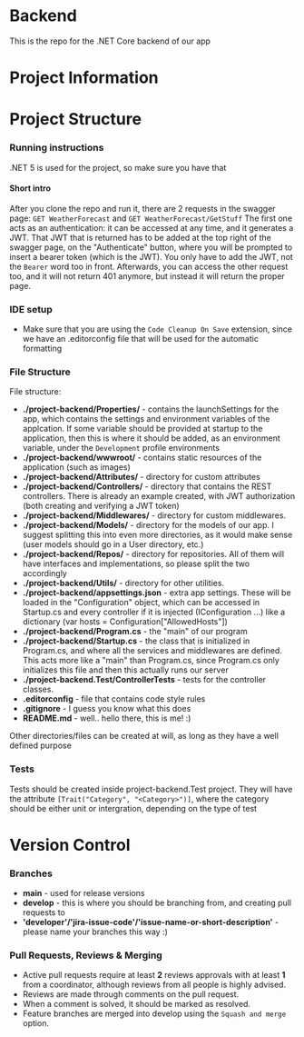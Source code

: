 # Backend

This is the repo for the .NET Core backend of our app

# Project Information

# Project Structure

### Running instructions

.NET 5 is used for the project, so make sure you have that

#### Short intro

After you clone the repo and run it, there are 2 requests in the swagger page: 
```GET WeatherForecast``` 
and 
```GET WeatherForecast/GetStuff```
The first one acts as an authentication: it can be accessed at any time, and it generates a JWT.
That JWT that is returned has to be added at the top right of the swagger page, on the "Authenticate" button, where you will be prompted to insert a bearer token (which is the JWT). You only have to add the JWT, not the `Bearer` word too in front. 
Afterwards, you can access the other request too, and it will not return 401 anymore, but instead it will return the proper page.

### IDE setup

- Make sure that you are using the `Code Cleanup On Save` extension, since we have an .editorconfig file that will be used for the automatic formatting

### File Structure

File structure:

- **./project-backend/Properties/** - contains the launchSettings for the app, which contains the settings and environment variables of the applcation.
	If some variable should be provided at startup to the application,
	then this is where it should be added, as an environment variable, under the `Development` profile environments
- **./project-backend/wwwroot/** - contains static resources of the application (such as images)
- **./project-backend/Attributes/** - directory for custom attributes
- **./project-backend/Controllers/** - directory that contains the REST controllers. There is already an example created, with JWT authorization (both creating and verifying a JWT token)
- **./project-backend/Middlewares/** - directory for custom middlewares.
- **./project-backend/Models/** - directory for the models of our app. I suggest splitting this into even more directories, as it would make sense (user models should go in a User directory, etc.)
- **./project-backend/Repos/** - directory for repositories. All of them will have interfaces and implementations, so please split the two accordingly
- **./project-backend/Utils/** - directory for other utilities.
- **./project-backend/appsettings.json** - extra app settings. These will be loaded in the "Configuration" object, which can be accessed in Startup.cs and 
	every controller if it is injected (IConfiguration ...) like a dictionary (var hosts = Configuration["AllowedHosts"])
- **./project-backend/Program.cs** - the "main" of our program
- **./project-backend/Startup.cs** - the class that is initialized in Program.cs, and where all the services and middlewares are defined. 
	This acts more like a "main" than Program.cs, since Program.cs only initializes this file and then this actually runs our server
- **./project-backend.Test/ControllerTests** - tests for the controller classes. 
- **.editorconfig** - file that contains code style rules
- **.gitignore** - I guess you know what this does
- **README.md** - well.. hello there, this is me! :)


Other directories/files can be created at will, as long as they have a well defined purpose

### Tests

Tests should be created inside project-backend.Test project. They will have the attribute ```[Trait("Category", "<Category>")]```, where the category should be either unit or intergration, depending on the type of test 

# Version Control

### Branches

- **main** - used for release versions
- **develop** - this is where you should be branching from, and creating pull requests to
- **'developer'/'jira-issue-code'/'issue-name-or-short-description'** - please name your branches this way :)

### Pull Requests, Reviews & Merging

- Active pull requests require at least **2** reviews approvals with at least **1** from a coordinator, although reviews
  from all people is highly advised.
- Reviews are made through comments on the pull request.
- When a comment is solved, it should be marked as resolved.
- Feature branches are merged into develop using the `Squash and merge` option.
